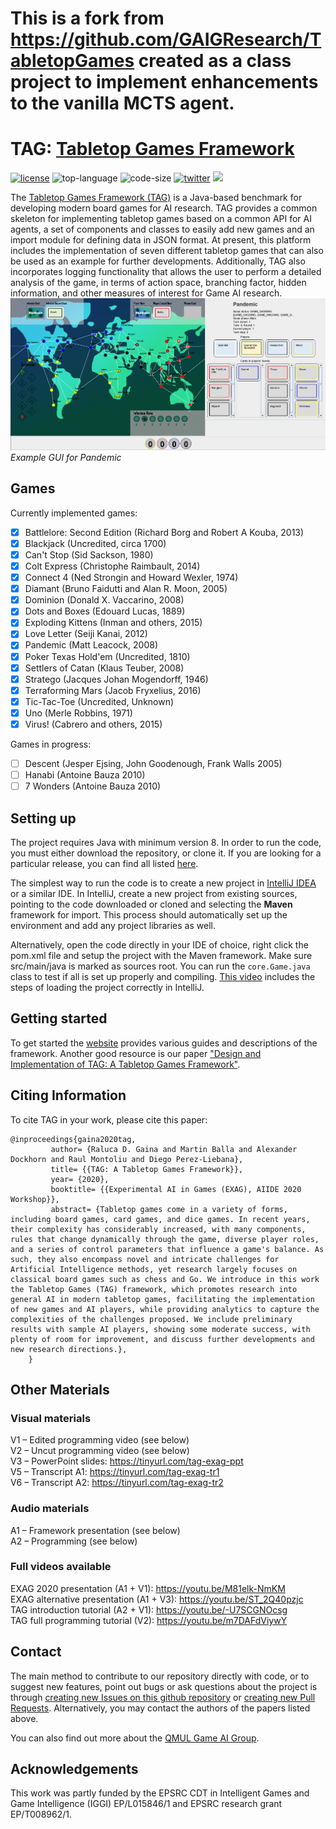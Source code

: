 # This is a fork from https://github.com/GAIGResearch/TabletopGames created as a class project to implement enhancements to the vanilla MCTS agent. 

# TAG: [Tabletop Games Framework](http://www.tabletopgames.ai/)

[![license](https://img.shields.io/github/license/GAIGResearch/TabletopGames)](LICENSE)
![top-language](https://img.shields.io/github/languages/top/GAIGResearch/TabletopGames)
![code-size](https://img.shields.io/github/languages/code-size/GAIGResearch/TabletopGames)
[![twitter](https://img.shields.io/twitter/follow/gameai_qmul?style=social)](https://twitter.com/intent/follow?screen_name=gameai_qmul)
[![](https://img.shields.io/github/stars/GAIGResearch/TabletopGames.svg?label=Stars&style=social)](https://github.com/GAIGResearch/TabletopGames)

The [Tabletop Games Framework (TAG)](http://tabletopgames.ai) is a Java-based benchmark for developing modern board games for AI research.  TAG provides a common skeleton for implementing tabletop games based on a common API for AI agents, a set of components and classes to easily add new games and an import module for defining data in JSON format. At present, this platform includes the implementation of seven different tabletop games that can also be used as an example for further developments. Additionally, TAG also incorporates logging functionality that allows the user to perform a detailed analysis of the game, in terms of action space, branching factor, hidden information, and other measures of interest for Game AI research.
![Pandemic](data/imgs/Pandemic.png)
*Example GUI for Pandemic*

## Games
Currently implemented games:
- [x] Battlelore: Second Edition (Richard Borg and Robert A Kouba, 2013)
- [x] Blackjack (Uncredited, circa 1700)
- [x] Can't Stop (Sid Sackson, 1980)
- [x] Colt Express (Christophe Raimbault, 2014)
- [x] Connect 4 (Ned Strongin and Howard Wexler, 1974)
- [x] Diamant (Bruno Faidutti and Alan R. Moon, 2005)
- [x] Dominion (Donald X. Vaccarino, 2008)
- [x] Dots and Boxes (Edouard Lucas, 1889)
- [x] Exploding Kittens (Inman and others, 2015)
- [x] Love Letter (Seiji Kanai, 2012)
- [x] Pandemic (Matt Leacock, 2008)
- [x] Poker Texas Hold'em (Uncredited, 1810)
- [x] Settlers of Catan (Klaus Teuber, 2008)
- [x] Stratego (Jacques Johan Mogendorff, 1946)
- [x] Terraforming Mars (Jacob Fryxelius, 2016)
- [x] Tic-Tac-Toe (Uncredited, Unknown)
- [x] Uno (Merle Robbins, 1971)
- [x] Virus! (Cabrero and others, 2015)

Games in progress:
- [ ] Descent (Jesper Ejsing, John Goodenough, Frank Walls 2005)
- [ ] Hanabi (Antoine Bauza 2010)
- [ ] 7 Wonders (Antoine Bauza 2010)

## Setting up
The project requires Java with minimum version 8. In order to run the code, you must either download the repository, or clone it. If you are looking for a particular release, you can find all listed [here](https://github.com/GAIGResearch/TabletopGames/releases). 

The simplest way to run the code is to create a new project in [IntelliJ IDEA](https://www.jetbrains.com/idea/) or a similar IDE. In IntelliJ, create a new project from existing sources, pointing to the code downloaded or cloned and selecting the **Maven** framework for import. This process should automatically set up the environment and add any project libraries as well.

Alternatively, open the code directly in your IDE of choice, right click the pom.xml file and setup the project with the Maven framework. Make sure src/main/java is marked as sources root. You can run the `core.Game.java` class to test if all is set up properly and compiling. [This video](https://youtu.be/-U7SCGNOcsg) includes the steps of loading the project correctly in IntelliJ.

## Getting started

To get started the [website](http://tabletopgames.ai) provides various guides and descriptions of the framework.
Another good resource is our paper ["Design and Implementation of TAG: A Tabletop Games Framework"](https://arxiv.org/abs/2009.12065).

## Citing Information

To cite TAG in your work, please cite this paper:
```
@inproceedings{gaina2020tag,
         author= {Raluca D. Gaina and Martin Balla and Alexander Dockhorn and Raul Montoliu and Diego Perez-Liebana},
         title= {{TAG: A Tabletop Games Framework}},
         year= {2020},
         booktitle= {{Experimental AI in Games (EXAG), AIIDE 2020 Workshop}},
         abstract= {Tabletop games come in a variety of forms, including board games, card games, and dice games. In recent years, their complexity has considerably increased, with many components, rules that change dynamically through the game, diverse player roles, and a series of control parameters that influence a game's balance. As such, they also encompass novel and intricate challenges for Artificial Intelligence methods, yet research largely focuses on classical board games such as chess and Go. We introduce in this work the Tabletop Games (TAG) framework, which promotes research into general AI in modern tabletop games, facilitating the implementation of new games and AI players, while providing analytics to capture the complexities of the challenges proposed. We include preliminary results with sample AI players, showing some moderate success, with plenty of room for improvement, and discuss further developments and new research directions.},
    }
```

## Other Materials

### Visual materials
V1 – Edited programming video (see below)<br/>
V2 – Uncut programming video (see below)<br/>
V3 – PowerPoint slides: https://tinyurl.com/tag-exag-ppt <br/>
V5 – Transcript A1: https://tinyurl.com/tag-exag-tr1 <br/>
V6 – Transcript A2: https://tinyurl.com/tag-exag-tr2 <br/>

### Audio materials
A1 – Framework presentation (see below)<br/>
A2 – Programming (see below)<br/>

### Full videos available
EXAG 2020 presentation (A1 + V1): https://youtu.be/M81elk-NmKM<br/>
EXAG alternative presentation (A1 + V3): https://youtu.be/ST_2Q40pzjc<br/>
TAG introduction tutorial (A2 + V1): https://youtu.be/-U7SCGNOcsg<br/>
TAG full programming tutorial (V2): https://youtu.be/m7DAFdViywY <br/>

## Contact
The main method to contribute to our repository directly with code, or to suggest new features, point out bugs or ask questions about the project is through [creating new Issues on this github repository](https://github.com/GAIGResearch/TabletopGames/issues) or [creating new Pull Requests](https://github.com/GAIGResearch/TabletopGames/pulls). Alternatively, you may contact the authors of the papers listed above. 

You can also find out more about the [QMUL Game AI Group](http://gameai.eecs.qmul.ac.uk/).

## Acknowledgements

This work was partly funded by the EPSRC CDT in Intelligent Games and Game Intelligence (IGGI)  EP/L015846/1 and EPSRC research grant EP/T008962/1.

